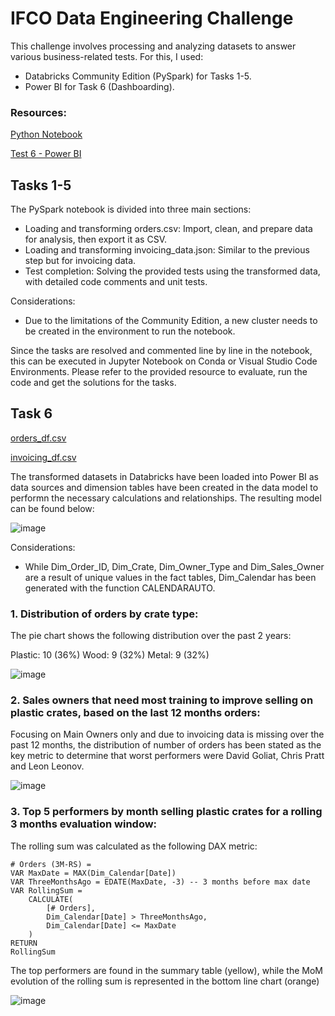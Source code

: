 # IFCO Data Engineering Challenge

This challenge involves processing and analyzing datasets to answer various business-related tests. For this, I used:

- Databricks Community Edition (PySpark) for Tasks 1-5.
- Power BI for Task 6 (Dashboarding).

### Resources:

[Python Notebook](https://github.com/JoMaseria1/IFCO-Data-Engineering-Challenge/blob/37bf98fd50e2bd5e5f63024c92eb94546df253f0/Python%20Notebook)

[Test 6 - Power BI](https://github.com/JoMaseria1/IFCO-Data-Engineering-Challenge/blob/2a6f78bbd554e7d9d3305f313c5e74e10d76a5b2/Test%206%20-%20Power%20BI.pbix)

## Tasks 1-5

The PySpark notebook is divided into three main sections:

- Loading and transforming orders.csv: Import, clean, and prepare data for analysis, then export it as CSV.
- Loading and transforming invoicing_data.json: Similar to the previous step but for invoicing data.
- Test completion: Solving the provided tests using the transformed data, with detailed code comments and unit tests.

Considerations:

- Due to the limitations of the Community Edition, a new cluster needs to be created in the environment to run the notebook.

Since the tasks are resolved and commented line by line in the notebook, this can be executed in Jupyter Notebook on Conda or Visual Studio Code Environments. Please refer to the provided resource to evaluate, run the code and get the solutions for the tasks.

## Task 6

[orders_df.csv](https://github.com/JoMaseria1/IFCO-Data-Engineering-Challenge/blob/eb3749b735948f360df7ae7f028c059e7a523083/orders_df.csv)

[invoicing_df.csv](https://github.com/JoMaseria1/IFCO-Data-Engineering-Challenge/blob/eb3749b735948f360df7ae7f028c059e7a523083/invoicing_df.csv)

The transformed datasets in Databricks have been loaded into Power BI as data sources and dimension tables have been created in the data model to performn the necessary calculations and relationships. The resulting model can be found below:

![image](https://github.com/user-attachments/assets/862d3de8-28e4-4d53-a65e-73366ec84252)

Considerations:

- While Dim_Order_ID, Dim_Crate, Dim_Owner_Type and Dim_Sales_Owner are a result of unique values in the fact tables, Dim_Calendar has been generated with the function CALENDARAUTO.

### 1. Distribution of orders by crate type: 

The pie chart shows the following distribution over the past 2 years:

Plastic: 10 (36%)
Wood: 9 (32%)
Metal: 9 (32%)

![image](https://github.com/user-attachments/assets/24b33173-43d0-4a9d-b406-7df9c98f94b8)

### 2. Sales owners that need most training to improve selling on plastic crates, based on the last 12 months orders:

Focusing on Main Owners only and due to invoicing data is missing over the past 12 months, the distribution of number of orders has been stated as the key metric to determine that worst performers were David Goliat, Chris Pratt and Leon Leonov.

![image](https://github.com/user-attachments/assets/2c8ce6df-fa7a-44f3-b7f6-be97b93f23e2)

### 3. Top 5 performers by month selling plastic crates for a rolling 3 months evaluation window:

The rolling sum was calculated as the following DAX metric:

```
# Orders (3M-RS) = 
VAR MaxDate = MAX(Dim_Calendar[Date]) 
VAR ThreeMonthsAgo = EDATE(MaxDate, -3) -- 3 months before max date
VAR RollingSum = 
    CALCULATE(
        [# Orders],
        Dim_Calendar[Date] > ThreeMonthsAgo,
        Dim_Calendar[Date] <= MaxDate
    )
RETURN 
RollingSum
```

The top performers are found in the summary table (yellow), while the MoM evolution of the rolling sum is represented in the bottom line chart (orange)

![image](https://github.com/user-attachments/assets/faad31dd-3f91-4957-9977-6c110c7bf30e)








